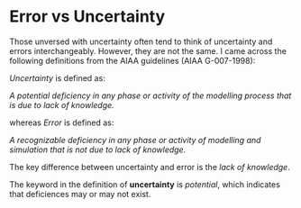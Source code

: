 # Error vs Uncertainty

Those unversed with uncertainty often tend to think of uncertainty and errors interchangeably. However, they are not the same.
I came across the following definitions from the AIAA guidelines (AIAA G-007-1998):

*Uncertainty* is defined as:

*A potential deficiency in any phase or activity of the modelling process that is due to lack of knowledge.* 

whereas *Error* is defined as:

*A recognizable deficiency in any phase or activity of modelling and simulation that is not due to lack of knowledge.* 

The key difference between uncertainty and error is the *lack of knowledge*.

The keyword in the definition of **uncertainty** is *potential*, which indicates that deficiences may or may not exist. 
 
